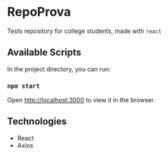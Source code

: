 # RepoProva

Tests repository for college students, made with `react`

## Available Scripts

In the project directory, you can run:

### `npm start`

Open [http://localhost:3000](http://localhost:3000) to view it in the browser.

## Technologies
- React
- Axios